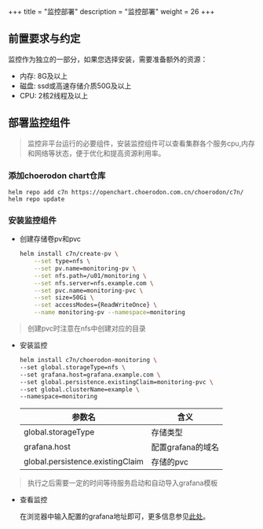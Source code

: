 +++
title = "监控部署"
description = "监控部署"
weight = 26
+++

## 前置要求与约定

监控作为独立的一部分，如果您选择安装，需要准备额外的资源：

- 内存: 8G及以上
- 磁盘: ssd或高速存储介质50G及以上
- CPU: 2核2线程及以上

## 部署监控组件

<blockquote class="note">
监控非平台运行的必要组件，安装监控组件可以查看集群各个服务cpu,内存和网络等状态，便于优化和提高资源利用率。
</blockquote>

### 添加choerodon chart仓库

```
helm repo add c7n https://openchart.choerodon.com.cn/choerodon/c7n/
helm repo update
```

### 安装监控组件

- 创建存储卷pv和pvc

    ```bash
    helm install c7n/create-pv \
        --set type=nfs \
        --set pv.name=monitoring-pv \
        --set nfs.path=/u01/monitoring \
        --set nfs.server=nfs.example.com \
        --set pvc.name=monitoring-pvc \
        --set size=50Gi \
        --set accessModes={ReadWriteOnce} \
        --name monitoring-pv --namespace=monitoring
    ```
<blockquote class="note">
创建pvc时注意在nfs中创建对应的目录
</blockquote>

- 安装监控

    ```bash
    helm install c7n/choerodon-monitoring \
    --set global.storageType=nfs \
    --set grafana.host=grafana.example.com \
    --set global.persistence.existingClaim=monitoring-pvc \
    --set global.clusterName=example \
    --namespace=monitoring
    ```

    参数名 | 含义 
    --- |  --- 
    global.storageType|存储类型
    grafana.host|配置grafana的域名
    global.persistence.existingClaim|存储的pvc

<blockquote class="note">
执行之后需要一定的时间等待服务启动和自动导入grafana模板
</blockquote>

- 查看监控

    在浏览器中输入配置的grafana地址即可，更多信息参见[此处](../../../../user-guide/operating-manage/)。

